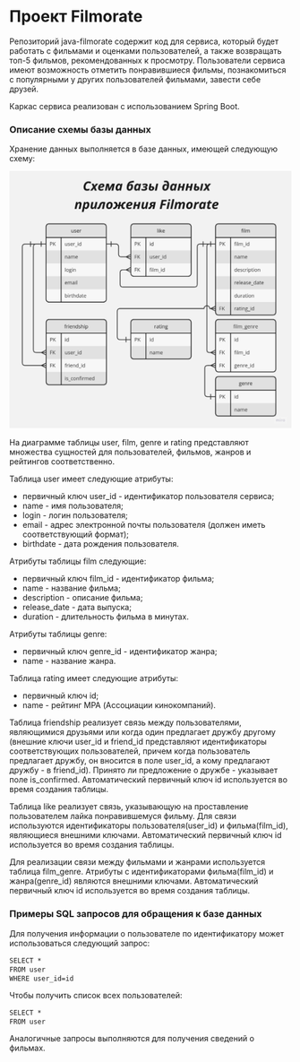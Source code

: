 # Проект Filmorate
Репозиторий java-filmorate содержит код для сервиса, который будет работать с фильмами 
и оценками пользователей, а также возвращать топ-5 фильмов, рекомендованных к просмотру.
Пользователи сервиса имеют возможность отметить понравившиеся фильмы, познакомиться
с популярными у других пользователей фильмами, завести себе друзей.

Каркас сервиса реализован с использованием Spring Boot.

### Описание схемы базы данных
Хранение данных выполняется в базе данных, имеющей следующую схему:

![Схема базы данных приложения Filmorate.](FilmorateERDiagram.jpg)

На диаграмме таблицы user, film, genre и rating представляют множества сущностей 
для пользователей, фильмов, жанров и рейтингов соответственно. 

Таблица user имеет следующие атрибуты:
* первичный ключ user_id - идентификатор пользователя сервиса;
* name - имя пользователя;
* login - логин пользователя;
* email - адрес электронной почты пользователя (должен иметь соответствующий формат);
* birthdate - дата рождения пользователя.

Атрибуты таблицы film следующие:
* первичный ключ film_id - идентификатор фильма;
* name - название фильма;
* description - описание фильма;
* release_date - дата выпуска;
* duration - длительность фильма в минутах.

Атрибуты таблицы genre:
* первичный ключ genre_id - идентификатор жанра;
* name - название жанра.

Таблица rating имеет следующие атрибуты:
* первичный ключ id;
* name - рейтинг MPA (Ассоциации кинокомпаний).

Таблица friendship реализует связь между пользователями, являющимися друзьями или когда один
предлагает дружбу другому (внешние ключи user_id и friend_id представляют идентификаторы 
соответствующих пользователей, причем когда пользователь предлагает дружбу, он вносится в поле
user_id, а кому предлагают дружбу - в friend_id). Принято ли предложение о дружбе - указывает 
поле is_confirmed. Автоматический первичный ключ id используется во время создания таблицы.

Таблица like реализует связь, указывающую на проставление пользователем лайка понравившемуся
фильму. Для связи используются идентификаторы пользователя(user_id) и фильма(film_id), 
являющиеся внешними ключами. Автоматический первичный ключ id используется во время 
создания таблицы.

Для реализации связи между фильмами и жанрами используется таблица film_genre. Атрибуты 
с идентификаторами фильма(film_id) и жанра(genre_id) являются внешними ключами.
Автоматический первичный ключ id используется во время создания таблицы.

### Примеры SQL запросов для обращения к базе данных
Для получения информации о пользователе по идентификатору может использоваться 
следующий запрос:
```
SELECT *
FROM user
WHERE user_id=id
```

Чтобы получить список всех пользователей:
```
SELECT *
FROM user
```
Аналогичные запросы выполняются для получения сведений о фильмах.

